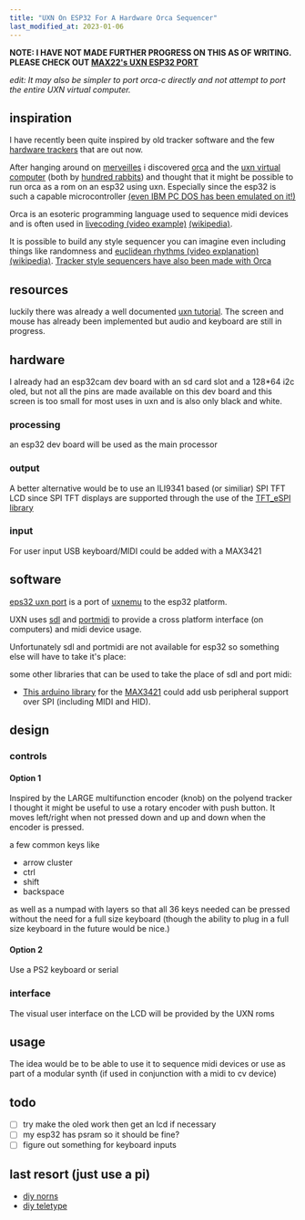 ```yaml
---
title: "UXN On ESP32 For A Hardware Orca Sequencer"
last_modified_at: 2023-01-06
---
```


**NOTE: I HAVE NOT MADE FURTHER PROGRESS ON THIS AS OF WRITING. PLEASE CHECK OUT [MAX22's UXN ESP32 PORT](https://github.com/max22-/uxn-esp32)**

*edit: It may also be simpler to port orca-c directly and not attempt to port the entire UXN virtual computer.*

## inspiration

I have recently been quite inspired by old tracker software and the few [hardware trackers](/knowledge/music/trackers.md) that are out now.

After hanging around on [merveilles](https://merveilles.town) i discovered [orca](https://github.com/hundredrabbits/Orca-c) and the [uxn virtual computer](https://100r.co/site/uxn.html) (both by [hundred rabbits](https://github.com/hundredrabbits)) and thought that it might be possible to run orca as a rom on an esp32 using uxn.
Especially since the esp32 is such a capable microcontroller [(even IBM PC DOS has been emulated on it!)](https://hackaday.com/2021/07/28/emulating-the-ibm-pc-on-an-esp32/)

Orca is an esoteric programming language used to sequence midi devices and is often used in [livecoding (video example)](https://www.youtube.com/watch?v=4VSrjp0w3jA) [(wikipedia)](https://en.wikipedia.org/wiki/Live_coding).

It is possible to build any style sequencer you can imagine even including things like randomness and [euclidean rhythms (video explanation)](https://www.youtube.com/watch?v=OHS3lN6snrE) [(wikipedia)](https://en.wikipedia.org/wiki/Euclidean_rhythm).
[Tracker style sequencers have also been made with Orca](https://www.youtube.com/watch?v=nKAjx6n97IY)

## resources

luckily there was already a well documented [uxn tutorial](https://compudanzas.et/uxn_tutorial.html).
The screen and mouse has already been implemented but audio and keyboard are still in progress.

## hardware

I already had an esp32cam dev board with an sd card slot and a 128*64 i2c oled, but not all the pins are made available on this dev board and this screen is too small for most uses in uxn and is also only black and white.

### processing

an esp32 dev board will be used as the main processor

### output

A better alternative would be to use an ILI9341 based (or similiar) SPI TFT LCD
since SPI TFT displays are supported through the use of the [TFT_eSPI library](https://github.com/Bodmer/TFT_eSPI)

### input

For user input USB keyboard/MIDI could be added with a MAX3421

## software

[eps32 uxn port](https://github.com/max22-/uxn-esp32) is a port of [uxnemu](https://git.sr.ht/~rabbits/uxn/tree/master/item/src/uxnemu.c) to the esp32 platform.

UXN uses [sdl](https://wiki.libsdl.org/) and [portmidi](http://portmedia.sourceforge.net/portmidi/) to provide a cross platform interface (on computers) and midi device usage.

Unfortunately sdl and portmidi are not available for esp32 so something else will have to take it's place:

some other libraries that can be used to take the place of sdl and port midi:

- [This arduino library](https://github.com/felis/USB_Host_Shield_2.0) for the [MAX3421](https://datasheets.maximintegrated.com/en/ds/MAX3421E.pdf) could add usb peripheral support over SPI (including MIDI and HID).

## design

### controls

#### Option 1

Inspired by the LARGE multifunction encoder (knob) on the polyend tracker I thought it might be useful to use a rotary encoder with push button.
It moves left/right when not pressed down and up and down when the encoder is pressed.

a few common keys like

- arrow cluster
- ctrl
- shift
- backspace

as well as a numpad with layers so that all 36 keys needed can be pressed without the need for a full size keyboard (though the ability to plug in a full size keyboard in the future would be nice.)

#### Option 2

Use a PS2 keyboard or serial

### interface

The visual user interface on the LCD will be provided by the UXN roms

## usage

The idea would be to be able to use it to sequence midi devices or use as part of a modular synth (if used in conjunction with a midi to cv device)

## todo

- [ ] try make the oled work then get an lcd if necessary
- [ ] my esp32 has psram so it should be fine?
- [ ] figure out something for keyboard inputs

## last resort (just use a pi)

- [diy norns](https://llllllll.co/t/diy-norns-shield/27638)
- [diy teletype](https://llllllll.co/t/teletype-diy-using-grid-keyboard-at-the-same-time-no-switch/39716)
